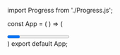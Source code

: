 import Progress from './Progress.js';

const App = ( ) => (

<div style={{ display: "flex", alignItems: "center" }}>
            <Progress size={"small"} />
            <Progress size={"medium"} />
            <Progress size={"large"} />
          </div>
)
export default App;
